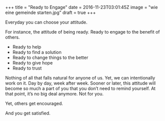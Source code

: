 +++
title = "Ready to Engage"
date = 2016-11-23T03:01:45Z
image = "wie eine gemeinde starten.jpg"
draft = true
+++

Everyday you can choose your attitude.

For instance, the attitude of being ready. Ready to engage to the 
benefit of others.

- Ready to help
- Ready to find a solution
- Ready to change things to the better
- Ready to give hope
- Ready to trust

Nothing of all that falls natural for anyone of us. Yet, we can intentionally work on it. Day by day, week after week. Sooner or later, this attitude will become so much a part of you that you don’t need to remind yourself. At that point, it’s no big deal anymore. Not for you.

Yet, others get encouraged. 

And you get satisfied.